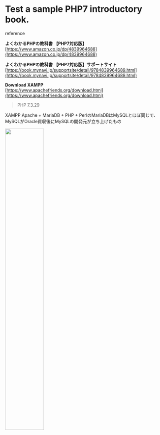 # Test a sample PHP7 introductory book.

reference

**よくわかるPHPの教科書 【PHP7対応版】**  
[https://www.amazon.co.jp/dp/4839964688](https://www.amazon.co.jp/dp/4839964688)  

**よくわかるPHPの教科書 【PHP7対応版】サポートサイト**  
[https://book.mynavi.jp/supportsite/detail/9784839964689.html](https://book.mynavi.jp/supportsite/detail/9784839964689.html)  

**Download XAMPP**  
[https://www.apachefriends.org/download.html](https://www.apachefriends.org/download.html)  
>PHP 7.3.29  

XAMPP Apache + MariaDB + PHP + PerlのMariaDBはMySQLとほぼ同じで、  
MySQLがOracle買収後にMySQLの開発元が立ち上げたもの  

<img src="https://evofan.github.io/test_php7_easy_sample/chap2/pic_xampp.jpg" width="50%">  

